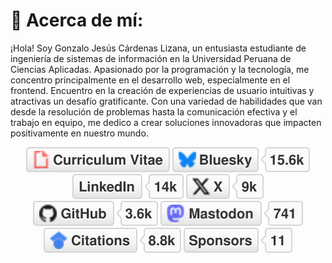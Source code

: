 # 💫 Acerca de mí:
¡Hola! Soy Gonzalo Jesús Cárdenas Lizana, un entusiasta estudiante de ingeniería de sistemas de información en la Universidad Peruana de Ciencias Aplicadas. Apasionado por la programación y la tecnología, me concentro principalmente en el desarrollo web, especialmente en el frontend. Encuentro en la creación de experiencias de usuario intuitivas y atractivas un desafío gratificante. Con una variedad de habilidades que van desde la resolución de problemas hasta la comunicación efectiva y el trabajo en equipo, me dedico a crear soluciones innovadoras que impacten positivamente en nuestro mundo.

<p align="center">
	<a href="https://terrytangyuan.github.io/cv.html"><img src="imgs/cv.svg" alt="Curriculum Vitae"></a>
	<a href="https://bsky.app/profile/terrytangyuan.xyz"><img src="imgs/bluesky.svg" alt="Bluesky"></a>
	<a href="https://www.linkedin.com/in/terrytangyuan"><img src="imgs/linkedin.svg" alt="LinkedIn"></a>
	<a href="https://twitter.com/TerryTangYuan"><img src="imgs/twitter.svg" alt="Twitter"></a>
	<a href="https://github.com/terrytangyuan"><img src="imgs/github.svg" alt="GitHub"></a>
	<a rel="me" href="https://fosstodon.org/@terrytangyuan"><img src="imgs/mastodon.svg" alt="Mastodon"></a>
	<a href="https://scholar.google.com/citations?user=2GYttqUAAAAJ&hl=en"><img src="imgs/citations.svg" alt="Citations"></a>
	<a href="https://github.com/sponsors/terrytangyuan"><img src="imgs/sponsors.svg" alt="Sponsors"></a>
</p>
